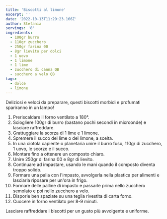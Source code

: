 ```yaml
---
title: 'Biscotti al limone'
excerpt: ''
date: '2022-10-13T11:29:23.166Z'
author: Stefania
servings: '8'
ingredients:
  - 100gr burro
  - 110gr zucchero
  - 250gr farina 00
  - 8gr lievito per dolci
  - 1 uovo
  - 1 limone
  - 1 lime
  - zucchero di canna QB
  - succhero a velo QB
tags:
  - dolce
  - limone
---
```


Deliziosi e veloci da preparare, questi biscotti morbidi e profumati spariranno in un lampo!

1. Preriscaldare il forno ventilato a 180°.
2. Sciogliere 100gr di burro (bastano pochi secondi in microonde) e lasciare raffreddare.
3. Grattuggiare la scorza di 1 lime e 1 limone.
4. Spremere il succo del lime o del limone, a scelta.
5. In una ciotola capiente o planetaria unire il burro fuso, 110gr di zucchero, 1 uovo, le scorze e il succo.
6. Montare fino a ottenere un composto chiaro.
7. Unire 250gr di farina 00 e 8gr di lievito.
8. Continuare ad impastare, usando le mani quando il composto diventa troppo solido.
9. Formare una palla con l'impasto, avvolgerla nella plastica per alimenti e lasciarla riposare per un'ora in frigo.
10. Formare delle palline di impasto e passarle prima nello zucchero semolato e poi nello zucchero a velo.
11. Disporle ben spaziate su una teglia rivestita di carta forno.
12. Cuocere in forno ventilato per 8-9 minuti.

Lasciare raffreddare i biscotti per un gusto più avvolgente e uniforme.
